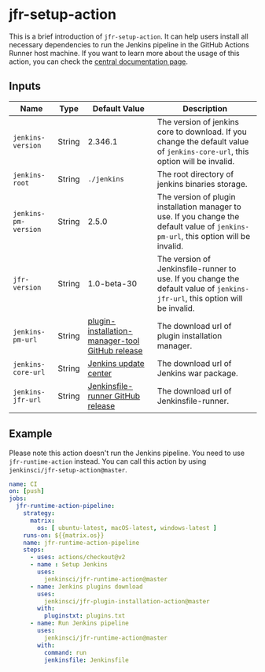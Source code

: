 # jfr-setup-action

This is a brief introduction of `jfr-setup-action`.
It can help users install all necessary dependencies to run the Jenkins pipeline in the GitHub Actions Runner host machine.
If you want to learn more about the usage of this action,
you can check the [central documentation page](https://jenkinsci.github.io/jfr-action-doc).

## Inputs

| Name | Type | Default Value | Description |
| ----------- | ----------- | ----------- | ----------- |
| `jenkins-version` | String | 2.346.1 | The version of jenkins core to download. If you change the default value of `jenkins-core-url`, this option will be invalid. |
| `jenkins-root` | String | `./jenkins` | The root directory of jenkins binaries storage. |
| `jenkins-pm-version` | String | 2.5.0 | The version of plugin installation manager to use. If you change the default value of `jenkins-pm-url`, this option will be invalid. |
| `jfr-version` | String | 1.0-beta-30 | The version of Jenkinsfile-runner to use. If you change the default value of `jenkins-jfr-url`, this option will be invalid. |
| `jenkins-pm-url` | String | [plugin-installation-manager-tool GitHub release](https://github.com/jenkinsci/plugin-installation-manager-tool/releases/download/2.5.0/jenkins-plugin-manager-2.5.0.jar) | The download url of plugin installation manager. |
| `jenkins-core-url` | String | [Jenkins update center](https://updates.jenkins.io/download/war/2.346.1/jenkins.war) | The download url of Jenkins war package. |
| `jenkins-jfr-url` | String | [Jenkinsfile-runner GitHub release](https://github.com/jenkinsci/jenkinsfile-runner/releases/download/1.0-beta-30/jenkinsfile-runner-1.0-beta-30.zip) | The download url of Jenkinsfile-runner. |

## Example

Please note this action doesn't run the Jenkins pipeline.
You need to use `jfr-runtime-action` instead.
You can call this action by using `jenkinsci/jfr-setup-action@master`.

```yaml
name: CI
on: [push]
jobs:
  jfr-runtime-action-pipeline:
    strategy:
      matrix:
        os: [ ubuntu-latest, macOS-latest, windows-latest ]
    runs-on: ${{matrix.os}}
    name: jfr-runtime-action-pipeline
    steps:
      - uses: actions/checkout@v2
      - name : Setup Jenkins
        uses:
          jenkinsci/jfr-runtime-action@master
      - name: Jenkins plugins download
        uses:
          jenkinsci/jfr-plugin-installation-action@master
        with:
          pluginstxt: plugins.txt
      - name: Run Jenkins pipeline
        uses:
          jenkinsci/jfr-runtime-action@master
        with:
          command: run
          jenkinsfile: Jenkinsfile
```
